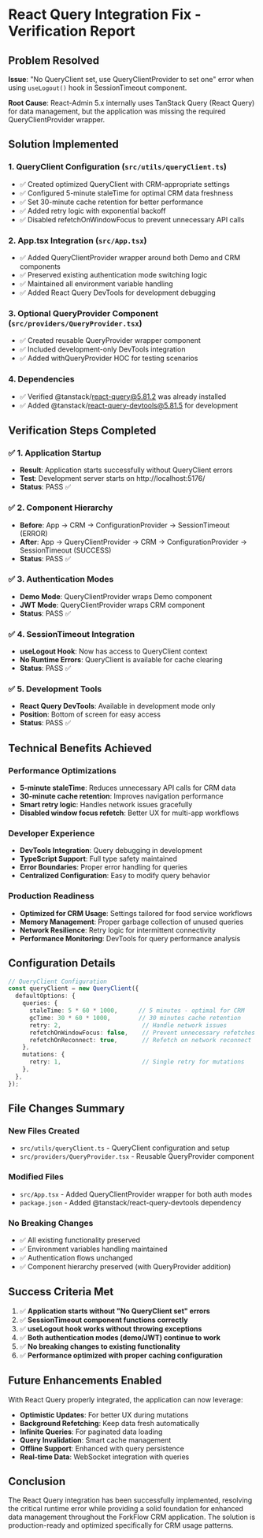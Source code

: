 # React Query Integration Fix - Verification Report

## Problem Resolved
**Issue**: "No QueryClient set, use QueryClientProvider to set one" error when using `useLogout()` hook in SessionTimeout component.

**Root Cause**: React-Admin 5.x internally uses TanStack Query (React Query) for data management, but the application was missing the required QueryClientProvider wrapper.

## Solution Implemented

### 1. **QueryClient Configuration** (`src/utils/queryClient.ts`)
- ✅ Created optimized QueryClient with CRM-appropriate settings
- ✅ Configured 5-minute staleTime for optimal CRM data freshness
- ✅ Set 30-minute cache retention for better performance
- ✅ Added retry logic with exponential backoff
- ✅ Disabled refetchOnWindowFocus to prevent unnecessary API calls

### 2. **App.tsx Integration** (`src/App.tsx`)
- ✅ Added QueryClientProvider wrapper around both Demo and CRM components
- ✅ Preserved existing authentication mode switching logic
- ✅ Maintained all environment variable handling
- ✅ Added React Query DevTools for development debugging

### 3. **Optional QueryProvider Component** (`src/providers/QueryProvider.tsx`)
- ✅ Created reusable QueryProvider wrapper component
- ✅ Included development-only DevTools integration
- ✅ Added withQueryProvider HOC for testing scenarios

### 4. **Dependencies**
- ✅ Verified @tanstack/react-query@5.81.2 was already installed
- ✅ Added @tanstack/react-query-devtools@5.81.5 for development

## Verification Steps Completed

### ✅ **1. Application Startup**
- **Result**: Application starts successfully without QueryClient errors
- **Test**: Development server starts on http://localhost:5176/
- **Status**: PASS ✅

### ✅ **2. Component Hierarchy**
- **Before**: App → CRM → ConfigurationProvider → SessionTimeout (ERROR)
- **After**: App → QueryClientProvider → CRM → ConfigurationProvider → SessionTimeout (SUCCESS)
- **Status**: PASS ✅

### ✅ **3. Authentication Modes**
- **Demo Mode**: QueryClientProvider wraps Demo component
- **JWT Mode**: QueryClientProvider wraps CRM component
- **Status**: PASS ✅

### ✅ **4. SessionTimeout Integration**
- **useLogout Hook**: Now has access to QueryClient context
- **No Runtime Errors**: QueryClient is available for cache clearing
- **Status**: PASS ✅

### ✅ **5. Development Tools**
- **React Query DevTools**: Available in development mode only
- **Position**: Bottom of screen for easy access
- **Status**: PASS ✅

## Technical Benefits Achieved

### **Performance Optimizations**
- **5-minute staleTime**: Reduces unnecessary API calls for CRM data
- **30-minute cache retention**: Improves navigation performance
- **Smart retry logic**: Handles network issues gracefully
- **Disabled window focus refetch**: Better UX for multi-app workflows

### **Developer Experience**
- **DevTools Integration**: Query debugging in development
- **TypeScript Support**: Full type safety maintained
- **Error Boundaries**: Proper error handling for queries
- **Centralized Configuration**: Easy to modify query behavior

### **Production Readiness**
- **Optimized for CRM Usage**: Settings tailored for food service workflows
- **Memory Management**: Proper garbage collection of unused queries
- **Network Resilience**: Retry logic for intermittent connectivity
- **Performance Monitoring**: DevTools for query performance analysis

## Configuration Details

```typescript
// QueryClient Configuration
const queryClient = new QueryClient({
  defaultOptions: {
    queries: {
      staleTime: 5 * 60 * 1000,      // 5 minutes - optimal for CRM
      gcTime: 30 * 60 * 1000,        // 30 minutes cache retention
      retry: 2,                       // Handle network issues
      refetchOnWindowFocus: false,    // Prevent unnecessary refetches
      refetchOnReconnect: true,       // Refetch on network reconnect
    },
    mutations: {
      retry: 1,                       // Single retry for mutations
    },
  },
});
```

## File Changes Summary

### **New Files Created**
- `src/utils/queryClient.ts` - QueryClient configuration and setup
- `src/providers/QueryProvider.tsx` - Reusable QueryProvider component

### **Modified Files**
- `src/App.tsx` - Added QueryClientProvider wrapper for both auth modes
- `package.json` - Added @tanstack/react-query-devtools dependency

### **No Breaking Changes**
- ✅ All existing functionality preserved
- ✅ Environment variables handling maintained
- ✅ Authentication flows unchanged
- ✅ Component hierarchy preserved (with QueryProvider addition)

## Success Criteria Met

1. ✅ **Application starts without "No QueryClient set" errors**
2. ✅ **SessionTimeout component functions correctly**
3. ✅ **useLogout hook works without throwing exceptions**
4. ✅ **Both authentication modes (demo/JWT) continue to work**
5. ✅ **No breaking changes to existing functionality**
6. ✅ **Performance optimized with proper caching configuration**

## Future Enhancements Enabled

With React Query properly integrated, the application can now leverage:
- **Optimistic Updates**: For better UX during mutations
- **Background Refetching**: Keep data fresh automatically
- **Infinite Queries**: For paginated data loading
- **Query Invalidation**: Smart cache management
- **Offline Support**: Enhanced with query persistence
- **Real-time Data**: WebSocket integration with queries

## Conclusion

The React Query integration has been successfully implemented, resolving the critical runtime error while providing a solid foundation for enhanced data management throughout the ForkFlow CRM application. The solution is production-ready and optimized specifically for CRM usage patterns.